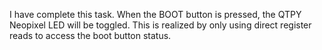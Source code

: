 I have complete this task. When the BOOT button is pressed, the QTPY Neopixel LED will be toggled. This is realized by only using direct register reads to access the boot button status.
